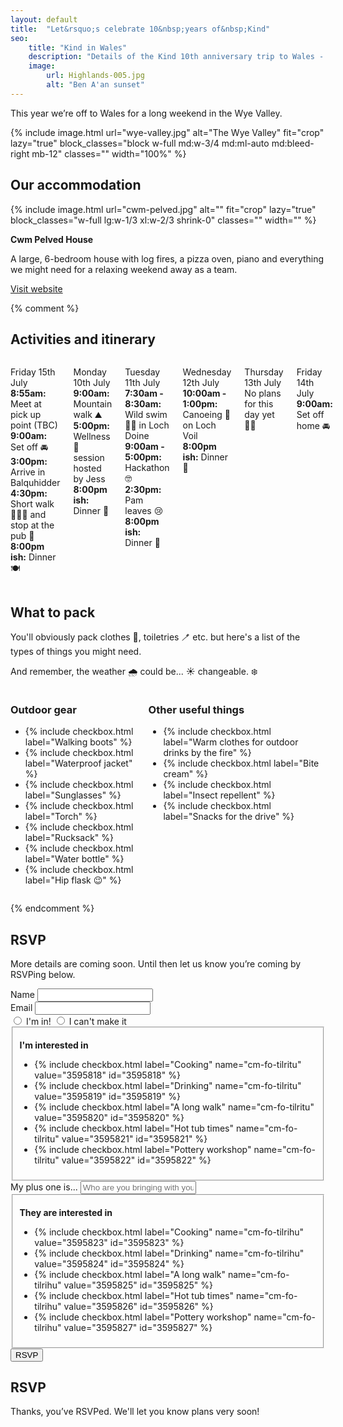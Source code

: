 ```yaml
---
layout: default
title:  "Let&rsquo;s celebrate 10&nbsp;years of&nbsp;Kind"
seo:
    title: "Kind in Wales"
    description: "Details of the Kind 10th anniversary trip to Wales - 12th - 15th July 2024."
    image:
        url: Highlands-005.jpg
        alt: "Ben A'an sunset"
---
```


<div class="max-w-prose">
  <p class="large">This year we&rsquo;re off to Wales for a long weekend in the Wye Valley.</p>
</div>

{% include image.html url="wye-valley.jpg" alt="The Wye Valley" fit="crop" lazy="true" block_classes="block w-full md:w-3/4 md:ml-auto md:bleed-right mb-12" classes="" width="100%" %}

<div class="section--lg py-12 lg:py-24 border-t border-b bb-indigo bt-indigo">
  <h2>Our accommodation</h2>

  <div class="flex flex-col gap-4 lg:flex-row lg:gap-8 xl:gap-16">
    {% include image.html url="cwm-pelved.jpg" alt="" fit="crop" lazy="true" block_classes="w-full lg:w-1/3 xl:w-2/3 shrink-0" classes="" width="" %}
    <div>
      <p><strong>Cwm Pelved House</strong></p>
      <p>A large, 6-bedroom house with log fires, a pizza oven, piano and everything we might need for a relaxing weekend away as a team.</p>
      <p><a href="https://www.cabalva.co.uk/overview">Visit website</a></p>
    </div>
  </div>
</div>


{% comment %}
<div class=" b-teal bleed">
  <div class="container py-12 c-blue">
    <h2>Activities and itinerary</h2>
    <div class="columns">
      <p class="mb-6 lg:mb-12">
        <span class="uppercase text-md md:text-lg font-display">Friday 15th July</span><br>
        <strong>8:55am:</strong> Meet at pick up point (TBC)<br>
        <strong>9:00am:</strong> Set off 🚘<br>
        <strong>3:00pm:</strong> Arrive in Balquhidder<br>
        <strong>4:30pm:</strong> Short walk 🚶🏽‍♀️ and stop at the pub 🍷<br>
        <strong>8:00pm ish:</strong> Dinner 🍽️<br></p>
      <p class="mb-6 lg:mb-12"><span class="uppercase text-md md:text-lg font-display">Monday 10th July</span><br>
        <strong>9:00am:</strong> Mountain walk ⛰️<br>
        <strong>5:00pm:</strong> Wellness 🧘 session hosted by Jess<br>
        <strong>8:00pm ish:</strong> Dinner 🍛<br></p>
      <p class="mb-6 lg:mb-12"><span class="uppercase text-md md:text-lg font-display">Tuesday 11th July</span><br>
        <strong>7:30am - 8:30am:</strong> Wild swim 🏊‍♀️ in Loch Doine<br>
        <strong>9:00am - 5:00pm:</strong> Hackathon 🤓<br>
        <strong>2:30pm:</strong> Pam leaves 😢<br>
        <strong>8:00pm ish:</strong> Dinner 🍖<br></p>
      <p class="mb-6 lg:mb-12"><span class="uppercase text-md md:text-lg font-display">Wednesday 12th July</span><br>
        <strong>10:00am - 1:00pm:</strong> Canoeing 🛶 on Loch Voil<br>
        <strong>8:00pm ish:</strong> Dinner 🍲<br></p>
      <p class="mb-6 lg:mb-12"><span class="uppercase text-md md:text-lg font-display">Thursday 13th July</span><br>
        No plans for this day yet 🤷‍♀️<br></p>
      <p class="mb-6 lg:mb-12"><span class="uppercase text-md md:text-lg font-display">Friday 14th July</span><br>
        <strong>9:00am:</strong> Set off home 🚘<br></p>
    </div>
  </div>
</div>
<div class="b-indigo bleed pb-12">
  <div class="container py-12 c-buff">
    <h2>What to pack</h2>
    <div class="max-w-prose">
      <p>You'll obviously pack clothes 👚, toiletries 🪥 etc. but here's a list of the types of things you might need.</p>
      <p>And remember, the weather 🌧️ could be... ☀️ changeable. ❄️</p>
    </div>
    <div class="columns bt-buff border-t mt-8 pt-8">
      <div>
        <h3>Outdoor gear</h3>
        <ul class="mb-6 lg:mb-12">
          <li>{% include checkbox.html label="Walking boots" %}</li>
          <li>{% include checkbox.html label="Waterproof jacket" %}</li>
          <li>{% include checkbox.html label="Sunglasses" %}</li>
          <li>{% include checkbox.html label="Torch" %}</li>
          <li>{% include checkbox.html label="Rucksack" %}</li>
          <li>{% include checkbox.html label="Water bottle" %}</li>
          <li>{% include checkbox.html label="Hip flask 😉" %}</li>
        </ul>
      </div>
      <div>
        <h3>Other useful things</h3>
        <ul class="mb-6 lg:mb-12">
          <li>{% include checkbox.html label="Warm clothes for outdoor drinks by the fire" %}</li>
          <li>{% include checkbox.html label="Bite cream" %}</li>
          <li>{% include checkbox.html label="Insect repellent" %}</li>
          <li>{% include checkbox.html label="Snacks for the drive" %}</li>
        </ul>
      </div>
    </div>
  </div>
</div>

{% endcomment %}

<div class="b-indigo bleed pb-12" id="rsvp" data-rsvp>
  <div class="container py-12 c-buff" data-rsvp-open>
    <h2>RSVP</h2>
    <p class="max-w-prose large">More details are coming soon. Until then let us know you&rsquo;re coming by RSVPing below.</p>
    <form class="js-cm-form" id="subForm" action="https://www.createsend.com/t/subscribeerror?description=" method="post" data-id="2BE4EF332AA2E32596E38B640E9056197366D147ABD378F2B547950D64980FF5010E9137B7A83CCEAB70AD40904E535C8C6E328B4FE185D944B84C93E6343002">
      <div class="flex flex-wrap">
        <div class="flex flex-col gap-1 p-4 w-full md:w-1/2 -mx-4 md:mr-0">
          <label for="fieldName">Name</label>
          <input aria-label="Name" id="fieldName" maxlength="200" name="cm-name" type="text">
        </div>
        <div class="flex flex-col gap-1 p-4 w-full md:w-1/2 -mx-4 md:ml-0">
          <label for="fieldEmail">Email</label>
          <input autocomplete="Email" aria-label="Email" class="js-cm-email-input qa-input-email" id="fieldEmail" maxlength="200" name="cm-jhilsr-jhilsr" required="" type="email">
        </div>
      </div>
      <div class="flex gap-8 leading-none py-8">
        <label for="3595811" class="flex gap-2 lg:gap-4 items-center">
          <input type="radio" value="3595811" id="3595811" name="cm-fo-tilritt" class="w-6 h-6 lg:w-8 lg:h-8 shrink-0">
          I'm in!
        </label>
        <label for="3595812" class="flex gap-2 lg:gap-4 items-center">
          <input type="radio" value="3595812" id="3595812" name="cm-fo-tilritt" class="w-6 h-6 lg:w-8 lg:h-8 shrink-0">
            I can't make it
        </label>
      </div>
      <fieldset class="border-b bb-buff pb-8 mb-8">
        <p><strong>I'm interested in</strong></p>
        <ul class="flex flex-wrap gap-4 mb-0">
          <li>{% include checkbox.html label="Cooking" name="cm-fo-tilritu" value="3595818" id="3595818" %}</li>
          <li>{% include checkbox.html label="Drinking" name="cm-fo-tilritu" value="3595819" id="3595819" %}</li>
          <li>{% include checkbox.html label="A long walk" name="cm-fo-tilritu" value="3595820" id="3595820" %}</li>
          <li>{% include checkbox.html label="Hot tub times" name="cm-fo-tilritu" value="3595821" id="3595821" %}</li>
          <li>{% include checkbox.html label="Pottery workshop" name="cm-fo-tilritu" value="3595822" id="3595822" %}</li>
        </ul>
      </fieldset>
      <div class="flex flex-col gap-1 mb-8">
        <label>My plus one is... </label>
        <input aria-label="I'm bringing..." id="fieldtilriil" maxlength="200" name="cm-f-tilriil" placeholder="Who are you bringing with you?" type="text" class="w-full md:w-1/2">
      </div>
      <fieldset class="border-b bb-buff pb-8 mb-8">
        <p><strong>They are interested in</strong></p>
        <ul class="flex flex-wrap gap-4 mb-0">
          <li>{% include checkbox.html label="Cooking" name="cm-fo-tilrihu" value="3595823" id="3595823" %}</li>
          <li>{% include checkbox.html label="Drinking" name="cm-fo-tilrihu" value="3595824" id="3595824" %}</li>
          <li>{% include checkbox.html label="A long walk" name="cm-fo-tilrihu" value="3595825" id="3595825" %}</li>
          <li>{% include checkbox.html label="Hot tub times" name="cm-fo-tilrihu" value="3595826" id="3595826" %}</li>
          <li>{% include checkbox.html label="Pottery workshop" name="cm-fo-tilrihu" value="3595827" id="3595827" %}</li>
        </ul>
      </fieldset>
      <button type="submit" class="btn">RSVP</button>
    </form>
    <script type="text/javascript" src="https://js.createsend1.com/javascript/copypastesubscribeformlogic.js"></script>
  </div>
  <div class="container py-12 c-buff hidden" data-rsvp-closed>
    <h2>RSVP</h2>
    <p class="max-w-prose large">Thanks, you&rsquo;ve RSVPed. We'll let you know plans very soon!</p>
  </div>
</div>